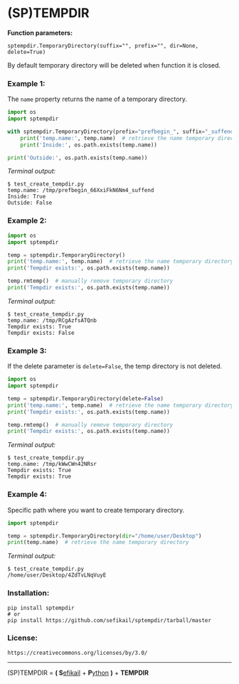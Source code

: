 # (SP)TEMPDIR

**Function parameters:**

	sptempdir.TemporaryDirectory(suffix="", prefix="", dir=None, delete=True)

By default temporary directory will be deleted when function it is closed.


### Example 1:

The `name` property returns the name of a temporary directory.

```python
import os
import sptempdir

with sptempdir.TemporaryDirectory(prefix="prefbegin_", suffix="_suffend") as temp:
	print('temp.name:', temp.name)  # retrieve the name temporary directory
	print('Inside:', os.path.exists(temp.name))

print('Outside:', os.path.exists(temp.name))	
```

*Terminal output:*

	$ test_create_tempdir.py
	temp.name: /tmp/prefbegin_66XxiFkN6Nm4_suffend
	Inside: True
	Outside: False


### Example 2:

```python
import os
import sptempdir

temp = sptempdir.TemporaryDirectory()
print('temp.name:', temp.name)  # retrieve the name temporary directory
print('Tempdir exists:', os.path.exists(temp.name))

temp.rmtemp()  # manually remove temporary directory
print('Tempdir exists:', os.path.exists(temp.name))
```

*Terminal output:*

	$ test_create_tempdir.py
	temp.name: /tmp/RCgAzfsATQnb
	Tempdir exists: True
	Tempdir exists: False


### Example 3:

If the delete parameter is `delete=False`, the temp directory is not deleted. 

```python
import os
import sptempdir

temp = sptempdir.TemporaryDirectory(delete=False)
print('temp.name:', temp.name)  # retrieve the name temporary directory
print('Tempdir exists:', os.path.exists(temp.name))

temp.rmtemp()  # manually remove temporary directory
print('Tempdir exists:', os.path.exists(temp.name))
```

*Terminal output:*

	$ test_create_tempdir.py
	temp.name: /tmp/kWwCWn42NRsr
	Tempdir exists: True
	Tempdir exists: True


### Example 4:

Specific path where you want to create temporary directory.

```python
import sptempdir

temp = sptempdir.TemporaryDirectory(dir="/home/user/Desktop")
print(temp.name)  # retrieve the name temporary directory
```

*Terminal output:*

	$ test_create_tempdir.py
	/home/user/Desktop/4ZdTvLNqVuyE


### Installation:

	pip install sptempdir
	# or
	pip install https://github.com/sefikail/sptempdir/tarball/master


### License:

	https://creativecommons.org/licenses/by/3.0/

-----------------------

(SP)TEMPDIR = **( S**[efikail](http://sefikail.cz) + **P**[ython](http://python.org) **)** + **TEMPDIR**
